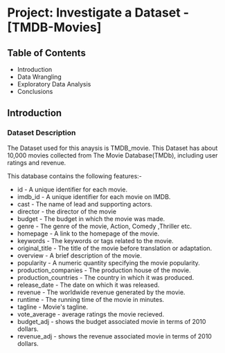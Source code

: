 # Project: Investigate a Dataset - [TMDB-Movies]
## Table of Contents
- Introduction
- Data Wrangling
- Exploratory Data Analysis
- Conclusions

## Introduction
### Dataset Description
The Dataset used for this anaysis is TMDB_movie. This Dataset has about 10,000 movies collected from The Movie Database(TMDb), including user ratings and revenue.

This database contains the following features:-

- id - A unique identifier for each movie.
- imdb_id - A unique identifier for each movie on IMDB.
- cast - The name of lead and supporting actors.
- director - the director of the movie
- budget - The budget in which the movie was made.
- genre - The genre of the movie, Action, Comedy ,Thriller etc.
- homepage - A link to the homepage of the movie.
- keywords - The keywords or tags related to the movie.
- original_title - The title of the movie before translation or adaptation.
- overview - A brief description of the movie.
- popularity - A numeric quantity specifying the movie popularity.
- production_companies - The production house of the movie.
- production_countries - The country in which it was produced.
- release_date - The date on which it was released.
- revenue - The worldwide revenue generated by the movie.
- runtime - The running time of the movie in minutes.
- tagline - Movie's tagline.
- vote_average - average ratings the movie recieved.
- budget_adj - shows the budget associated movie in terms of 2010 dollars.
- revenue_adj - shows the revenue associated movie in terms of 2010 dollars.
